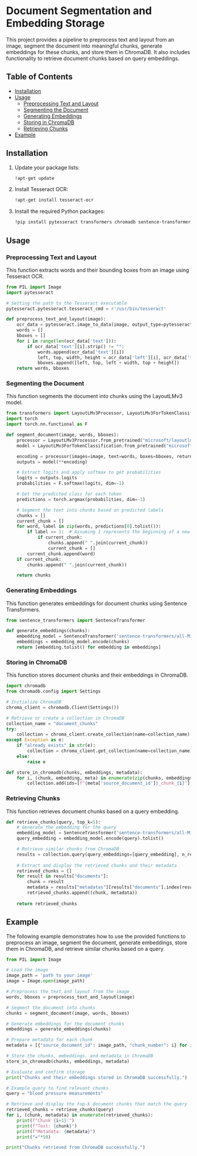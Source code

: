 # Document Segmentation and Embedding Storage

This project provides a pipeline to preprocess text and layout from an image, segment the document into meaningful chunks, generate embeddings for these chunks, and store them in ChromaDB. It also includes functionality to retrieve document chunks based on query embeddings.

## Table of Contents

- [Installation](#installation)
- [Usage](#usage)
  - [Preprocessing Text and Layout](#preprocessing-text-and-layout)
  - [Segmenting the Document](#segmenting-the-document)
  - [Generating Embeddings](#generating-embeddings)
  - [Storing in ChromaDB](#storing-in-chromadb)
  - [Retrieving Chunks](#retrieving-chunks)
- [Example](#example)

## Installation

1. Update your package lists:
    ```sh
    !apt-get update
    ```

2. Install Tesseract OCR:
    ```sh
    !apt-get install tesseract-ocr
    ```

3. Install the required Python packages:
    ```sh
    !pip install pytesseract transformers chromadb sentence-transformers
    ```

## Usage

### Preprocessing Text and Layout

This function extracts words and their bounding boxes from an image using Tesseract OCR.

```python
from PIL import Image
import pytesseract

# Setting the path to the Tesseract executable
pytesseract.pytesseract.tesseract_cmd = r'/usr/bin/tesseract'

def preprocess_text_and_layout(image):
    ocr_data = pytesseract.image_to_data(image, output_type=pytesseract.Output.DICT)
    words = []
    bboxes = []
    for i in range(len(ocr_data['text'])):
        if ocr_data['text'][i].strip() != "":
            words.append(ocr_data['text'][i])
            left, top, width, height = ocr_data['left'][i], ocr_data['top'][i], ocr_data['width'][i], ocr_data['height'][i]
            bboxes.append([left, top, left + width, top + height])
    return words, bboxes
```
### Segmenting the Document

This function segments the document into chunks using the LayoutLMv3 model.

```python
from transformers import LayoutLMv3Processor, LayoutLMv3ForTokenClassification
import torch
import torch.nn.functional as F

def segment_document(image, words, bboxes):
    processor = LayoutLMv3Processor.from_pretrained("microsoft/layoutlmv3-base", apply_ocr=False)
    model = LayoutLMv3ForTokenClassification.from_pretrained("microsoft/layoutlmv3-base")

    encoding = processor(images=image, text=words, boxes=bboxes, return_tensors="pt", padding="max_length", truncation=True)
    outputs = model(**encoding)

    # Extract logits and apply softmax to get probabilities
    logits = outputs.logits
    probabilities = F.softmax(logits, dim=-1)

    # Get the predicted class for each token
    predictions = torch.argmax(probabilities, dim=-1)

    # Segment the text into chunks based on predicted labels
    chunks = []
    current_chunk = []
    for word, label in zip(words, predictions[0].tolist()):
        if label == 1:  # Assuming 1 represents the beginning of a new chunk (adjust based on actual labels)
            if current_chunk:
                chunks.append(" ".join(current_chunk))
                current_chunk = []
        current_chunk.append(word)
    if current_chunk:
        chunks.append(" ".join(current_chunk))

    return chunks
```
### Generating Embeddings

This function generates embeddings for document chunks using Sentence Transformers.

```python
from sentence_transformers import SentenceTransformer

def generate_embeddings(chunks):
    embedding_model = SentenceTransformer('sentence-transformers/all-MiniLM-L6-v2')
    embeddings = embedding_model.encode(chunks)
    return [embedding.tolist() for embedding in embeddings]
```
### Storing in ChromaDB
This function stores document chunks and their embeddings in ChromaDB.

```python
import chromadb
from chromadb.config import Settings

# Initialize ChromaDB
chroma_client = chromadb.Client(Settings())

# Retrieve or create a collection in ChromaDB
collection_name = "document_chunks"
try:
    collection = chroma_client.create_collection(name=collection_name)
except Exception as e:
    if "already exists" in str(e):
        collection = chroma_client.get_collection(name=collection_name)
    else:
        raise e

def store_in_chromadb(chunks, embeddings, metadata):
    for i, (chunk, embedding, meta) in enumerate(zip(chunks, embeddings, metadata)):
        collection.add(ids=[f"{meta['source_document_id']}_chunk_{i}"], documents=[chunk], embeddings=[embedding], metadatas=[meta])
```
### Retrieving Chunks
This function retrieves document chunks based on a query embedding.

```python
def retrieve_chunks(query, top_k=5):
    # Generate the embedding for the query
    embedding_model = SentenceTransformer('sentence-transformers/all-MiniLM-L6-v2')
    query_embedding = embedding_model.encode(query).tolist()

    # Retrieve similar chunks from ChromaDB
    results = collection.query(query_embeddings=[query_embedding], n_results=top_k)
    
    # Extract and display the retrieved chunks and their metadata
    retrieved_chunks = []
    for result in results["documents"]:
        chunk = result
        metadata = results["metadatas"][results["documents"].index(result)]
        retrieved_chunks.append((chunk, metadata))
    
    return retrieved_chunks
```


## Example

The following example demonstrates how to use the provided functions to preprocess an image, segment the document, generate embeddings, store them in ChromaDB, and retrieve similar chunks based on a query.

```python
from PIL import Image

# Load the image
image_path = 'path to your image'
image = Image.open(image_path)

# Preprocess the text and layout from the image
words, bboxes = preprocess_text_and_layout(image)

# Segment the document into chunks
chunks = segment_document(image, words, bboxes)

# Generate embeddings for the document chunks
embeddings = generate_embeddings(chunks)

# Prepare metadata for each chunk
metadata = [{"source_document_id": image_path, "chunk_number": i} for i in range(len(chunks))]

# Store the chunks, embeddings, and metadata in ChromaDB
store_in_chromadb(chunks, embeddings, metadata)

# Evaluate and confirm storage
print("Chunks and their embeddings stored in ChromaDB successfully.")

# Example query to find relevant chunks
query = "blood pressure measurements"

# Retrieve and display the top-k document chunks that match the query
retrieved_chunks = retrieve_chunks(query)
for i, (chunk, metadata) in enumerate(retrieved_chunks):
    print(f"Chunk {i+1}:")
    print(f"Text: {chunk}")
    print(f"Metadata: {metadata}")
    print("="*50)

print("Chunks retrieved from ChromaDB successfully.")
